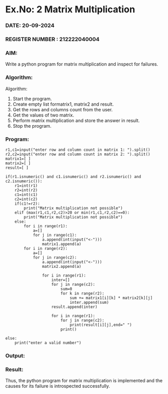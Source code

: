 # Ex.No: 2   Matrix Multiplication 

### DATE: 20-09-2024                                                                          
### REGISTER NUMBER : 212222040004

### AIM: 
Write a python program for matrix multiplication and inspect for failures.
 
### Algorithm:

Algorithm:
1. Start the program.
2. Create empty list formatrix1, matrix2 and result.
3. Get the rows and columns count from the user.
4. Get the values of two matrix.
5. Perform matrix multiplication and store the answer in result.
6. Stop the program.
### Program:
```
r1,c1=input("enter row and column count in matrix 1: ").split() 
r2,c2=input("enter row and column count in matrix 2: ").split() 
matrix1=[ ]
matrix2=[ ] 
result=[ ]

if(r1.isnumeric() and c1.isnumeric() and r2.isnumeric() and c2.isnumeric()): 
    r1=int(r1)
    r2=int(r2) 
    c1=int(c1) 
    c2=int(c2) 
    if(c1!=r2):
        print("Matrix multiplication not possible") 
    elif (max(r1,c1,r2,c2)>20 or min(r1,c1,r2,c2)==0):
        print("Matrix multiplication not possible")
    else:
        for i in range(r1):
            a=[]
            for j in range(c1): 
                a.append(int(input("<-"))) 
                matrix1.append(a)
        for i in range(r2):
            a=[]
            for	j in range(c2): 
                a.append(int(input("<-")))
                matrix2.append(a)

                for i in range(r1): 
                    inter=[]
                    for j in range(c2): 
                        sum=0
                        for k in range(r2):
                            sum += matrix1[i][k] * matrix2[k][j] 
                            inter.append(sum)
                    result.append(inter)

                    for i in range(r1):
                        for j in range(c2):
                            print(result[i][j],end=" ")
                        print()

else:
    print("enter a valid number")
```


### Output:






### Result:
Thus, the python program for matrix multiplication is implemented and the causes for its failure is introspected successfully.
